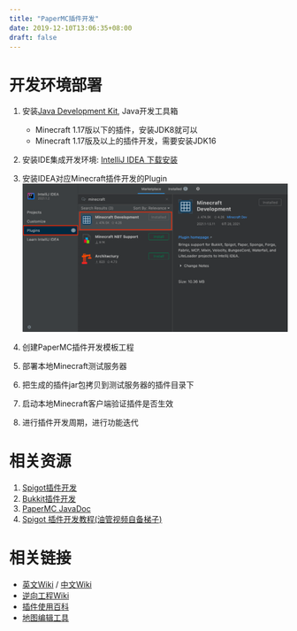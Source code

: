 ```yaml
---
title: "PaperMC插件开发"
date: 2019-12-10T13:06:35+08:00
draft: false
---
```


# 开发环境部署

1. 安装[Java Development Kit](https://www.oracle.com/java/technologies/javase-downloads.html), Java开发工具箱
    - Minecraft 1.17版以下的插件，安装JDK8就可以
    - Minecraft 1.17版及以上的插件开发，需要安装JDK16
2. 安装IDE集成开发环境: [IntelliJ IDEA 下载安装](https://www.jetbrains.com/idea/download)
3. 安装IDEA对应Minecraft插件开发的Plugin
![](/images/papermc_plugin_dev_IDEA_plugin_install.png)

4. 创建PaperMC插件开发模板工程
5. 部署本地Minecraft测试服务器
6. 把生成的插件jar包拷贝到测试服务器的插件目录下
7. 启动本地Minecraft客户端验证插件是否生效
8. 进行插件开发周期，进行功能迭代

# 相关资源
1. [Spigot插件开发](https://www.spigotmc.org/wiki/spigot-plugin-development/)
2. [Bukkit插件开发](https://bukkit.gamepedia.com/Setting_Up_Your_Workspace)
3. [PaperMC JavaDoc](https://papermc.io/javadocs)
4. [Spigot 插件开发教程(油管视频自备梯子)](https://youtube.com/playlist?list=PLfu_Bpi_zcDNEKmR82hnbv9UxQ16nUBF7)

# 相关链接
- [英文Wiki](https://minecraft.fandom.com/wiki/Minecraft_Wiki) / [中文Wiki](https://minecraft.fandom.com/zh/wiki/Minecraft_Wiki)
- [逆向工程Wiki](https://wiki.vg)
- [插件使用百科](https://mineplugin.org/WorldGuard)
- [地图编辑工具](https://github.com/Querz/mcaselector)
